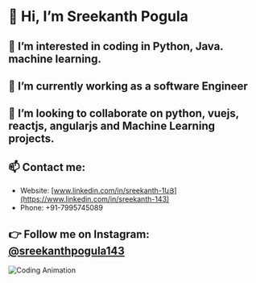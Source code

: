 <!--- Header --->
# 👋 Hi, I’m Sreekanth Pogula

<!--- Introduction --->
## 👀 I’m interested in coding in Python, Java. machine learning.

<!--- Learning and Collaboration --->
## 🌱 I’m currently working as a software Engineer 
## 💞️ I’m looking to collaborate on python, vuejs, reactjs, angularjs and Machine Learning projects.

<!--- Contact Information --->
## 📫 Contact me:
- Website: [www.linkedin.com/in/sreekanth-1կՅ](https://www.linkedin.com/in/sreekanth-143)
- Phone: +91-7995745089

<!--- Social Media --->
## 👉 Follow me on Instagram: [@sreekanthpogula143](https://www.instagram.com/sreekanthpogula143/)

<!--- Animated Gif --->
![Coding Animation](https://media.giphy.com/media/HscDLzkO8EOTmgkhQP/giphy.gif)



